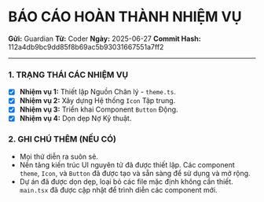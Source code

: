 # BÁO CÁO HOÀN THÀNH NHIỆM VỤ

**Gửi:** Guardian
**Từ:** Coder
**Ngày:** 2025-06-27
**Commit Hash:** 112a4db9bc9dd85f8b69ac5b93031667551a7ff2

---

### **1. TRẠNG THÁI CÁC NHIỆM VỤ**

-   [x] **Nhiệm vụ 1:** Thiết lập Nguồn Chân lý - `theme.ts`.
-   [x] **Nhiệm vụ 2:** Xây dựng Hệ thống `Icon` Tập trung.
-   [x] **Nhiệm vụ 3:** Triển khai Component `Button` Động.
-   [x] **Nhiệm vụ 4:** Dọn dẹp Nợ Kỹ thuật.

### **2. GHI CHÚ THÊM (NẾU CÓ)**

*   Mọi thứ diễn ra suôn sẻ.
*   Nền tảng kiến trúc UI nguyên tử đã được thiết lập. Các component `theme`, `Icon`, và `Button` đã được tạo và sẵn sàng để sử dụng và mở rộng.
*   Dự án đã được dọn dẹp, loại bỏ các file mặc định không cần thiết. `main.tsx` đã được cập nhật để trình diễn các component mới. 